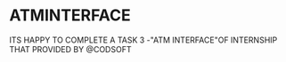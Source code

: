 # ATMINTERFACE
ITS HAPPY TO COMPLETE A TASK 3 -"ATM INTERFACE"OF INTERNSHIP THAT PROVIDED BY @CODSOFT
